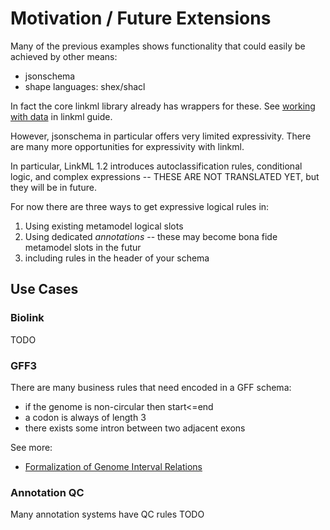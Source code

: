 # Motivation / Future Extensions

Many of the previous examples shows functionality that could easily be achieved by other means:

 - jsonschema
 - shape languages: shex/shacl

In fact the core linkml library already has wrappers for these. See [working with data](https://linkml.io/linkml/data/index.html) in linkml guide.

However, jsonschema in particular offers very limited expressivity. There are many more opportunities for expressivity with linkml.

In particular, LinkML 1.2 introduces autoclassification rules, conditional logic, and complex expressions -- THESE ARE NOT TRANSLATED YET, but they will be in future.

For now there are three ways to get expressive logical rules in:

 1. Using existing metamodel logical slots
 2. Using dedicated *annotations* -- these may become bona fide metamodel slots in the futur
 3. including rules in the header of your schema

## Use Cases

### Biolink

TODO

### GFF3

There are many business rules that need encoded in a GFF schema:

 * if the genome is non-circular then start<=end
 * a codon is always of length 3
 * there exists some intron between two adjacent exons

See more:

 * [Formalization of Genome Interval Relations](https://www.biorxiv.org/content/10.1101/006650v1)

### Annotation QC

Many annotation systems have QC rules TODO

